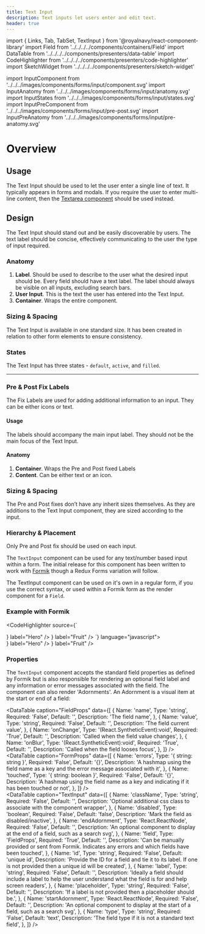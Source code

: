 ```yaml
---
title: Text Input
description: Text inputs let users enter and edit text.
header: true
---
```


import { Links, Tab, TabSet, TextInput } from '@royalnavy/react-component-library'
import Field from '../../../../components/containers/Field'
import DataTable from '../../../../components/presenters/data-table'
import CodeHighlighter from '../../../../components/presenters/code-highlighter'
import SketchWidget from '../../../../components/presenters/sketch-widget'

import InputComponent from '../../../images/components/forms/input/component.svg'
import InputAnatomy from '../../../images/components/forms/input/anatomy.svg'
import InputStates from '../../../images/components/forms/input/states.svg'
import InputPreComponent from '../../../images/components/forms/input/pre-post.svg'
import InputPreAnatomy from '../../../images/components/forms/input/pre-anatomy.svg'

# Overview

<InputComponent />

## Usage
The Text Input should be used to let the user enter a single line of text. It typically appears in forms and modals. If you require the user to enter multi-line content, then the [Textarea component](/forms/textarea) should be used instead.

<TabSet>

<Tab title="Design">

<SketchWidget name="Input" href="/standards-toolkit.sketch" />

## Design
The Text Input should stand out and be easily discoverable by users. The text label should be concise, effectively communicating to the user the type of input required.

### Anatomy
<InputAnatomy />

1. **Label**. Should be used to describe to the user what the desired input should be. Every field should have a text label. The label should always be visible on all inputs, excluding search bars.
2. **User Input**. This is the text the user has entered into the Text Input.
3. **Container**. Wraps the entire component.

### Sizing & Spacing
The Text Input is available in one standard size. It has been created in relation to other form elements to ensure consistency.

### States
<InputStates />

The Text Input has three states - `default`, `active`, and `filled`.

---

### Pre & Post Fix Labels
The Fix Labels are used for adding additional information to an input. They can be either icons or text.
<InputPreComponent />

#### Usage
The labels should accompany the main input label. They should not be the main focus of the Text Input.

#### Anatomy
<InputPreAnatomy />

1. **Container**. Wraps the Pre and Post fixed Labels
2. **Content**. Can be either text or an icon.

### Sizing & Spacing
The Pre and Post fixes don’t have any inherit sizes themselves. As they are additions to the Text Input component, they are sized according to the input.

### Hierarchy & Placement
Only Pre and Post fix should be used on each input.

</Tab>

<Tab title="Develop">

The `TextInput` component can be used for any text/number based input within a form. The initial release for this component has been written to work with <a href="https://jaredpalmer.com/formik/">Formik</a> though a Redux Forms variation will follow.

The TextInput component can be used on it's own in a regular form, if you use the correct syntax, or used within a Formik form as the render component for a `Field`.

### Example with Formik
<CodeHighlighter source={`<Formik initialValues={initialValues} onSubmit={onSubmit} validationSchema={validationSchema}>

<Form>
  <Field className="rn-textinput--is-valid" name="colour" component={TextInput} label="My Label" />
  <Field name="name" component={TextInput} label="Name" />
  <Field name="city" component={TextInput} label="City" />
  <Field name="hero" component={TextInput} endAdornment={<Search />} label="Hero" />
  <Field name="fruit" component={TextInput} startAdornment={<Search />} label="Fruit" />
  <Field name="search" component={TextInput} placeholder="search" />
</Form>
</Formik>`} language="javascript">
  <div>
      <Field className="rn-textinput--is-valid" name="colour" component={TextInput} label="My Label" />
      <Field 
        name="name" 
        component={TextInput} 
        label="Name" 
        form={{
          errors: {
            name: 'Invalid Name'
          },
          touched: {
            name: true
          }
        }}
        />
      <Field name="city" component={TextInput} label="City" />
      <Field name="hero" component={TextInput} endAdornment={<Icons.Search />} label="Hero" />
      <Field name="fruit" component={TextInput} startAdornment={<Icons.Search />} label="Fruit" />
      <Field name="search" component={TextInput} placeholder="search" />
  </div>
</CodeHighlighter>


### Properties
The `TextInput` component accepts the standard field properties as defined by Formik but is also
responsible for rendering an optional field label and any information or error messages associated 
with the field. The component can also render 'Adornments'. An Adornment is a visual item at the start or
end of a field:

<DataTable caption="FieldProps" data={[
  {
    Name: 'name',
    Type: 'string',
    Required: 'False',
    Default: '',
    Description: 'The field name',
  },
  {
    Name: 'value',
    Type: 'string',
    Required: 'False',
    Default: '',
    Description: 'The field current value',
  },
   {
    Name: 'onChange',
    Type: '(React.SyntheticEvent):void',
    Required: 'True',
    Default: '',
    Description: 'Called when the field value changes',
  },
  {
    Name: 'onBlur',
    Type: '(React.SyntheticEvent):void',
    Required: 'True',
    Default: '',
    Description: 'Called when the field looses focus',
  },
]} />
<br />
<DataTable caption="FormProps" data={[
  {
    Name: 'errors',
    Type: '{ string: string }',
    Required: 'False',
    Default: '{}',
    Description: 'A hashmap using the field name as a key and the error message associated with it',
  },
  {
    Name: 'touched',
    Type: '{ string: boolean }',
    Required: 'False',
    Default: '{}',
    Description: 'A hashmap using the field name as a key and indicating if it has been touched or not',
  },
]} />
<br />
<DataTable caption="TextInput" data={[
  {
    Name: 'className',
    Type: 'string',
    Required: 'False',
    Default: '',
    Description: 'Optional additional css class to associate with the component wrapper',
  },
  {
    Name: 'disabled',
    Type: 'boolean',
    Required: 'False',
    Default: 'false',
    Description: 'Mark the field as disabled/inactive',
  },
  {
    Name: 'endAdornment',
    Type: 'React.ReactNode',
    Required: 'False',
    Default: '',
    Description: 'An optional component to display at the end of a field, such as a search svg',
  },
  {
    Name: 'field',
    Type: 'FieldProps',
    Required: 'True',
    Default: '',
    Description: 'Can be manually provided or sent from Formik. Indicates any errors and which fields have been touched',
  },
  {
    Name: 'id',
    Type: 'string',
    Required: 'False',
    Default: 'unique id',
    Description: 'Provide the ID for a field and tie it to its label. If one is not provided then a unique id will be created',
  },
  {
    Name: 'label',
    Type: 'string',
    Required: 'False',
    Default: '',
    Description: 'Ideally a field should include a label to help the user understand what the field is for and help screen readers',
  },
  {
    Name: 'placeholder',
    Type: 'string',
    Required: 'False',
    Default: '',
    Description: 'If a label is not provided then a placeholder should be.',
  },
  {
    Name: 'startAdornment',
    Type: 'React.ReactNode',
    Required: 'False',
    Default: '',
    Description: 'An optional component to display at the start of a field, such as a search svg',
  },
  {
    Name: 'type',
    Type: 'string',
    Required: 'False',
    Default: 'text',
    Description: 'The field type if it is not a standard text field',
  },
]} />

</Tab>
</TabSet>

